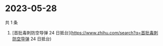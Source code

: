 # 2023-05-28

共 1 条

<!-- BEGIN ZHIHUSEARCH -->
<!-- 最后更新时间 Sun May 28 2023 06:07:29 GMT+0800 (China Standard Time) -->
1. [首批毒刺防空导弹 24 日抵台](https://www.zhihu.com/search?q=首批毒刺防空导弹 24 日抵台)
<!-- END ZHIHUSEARCH -->
